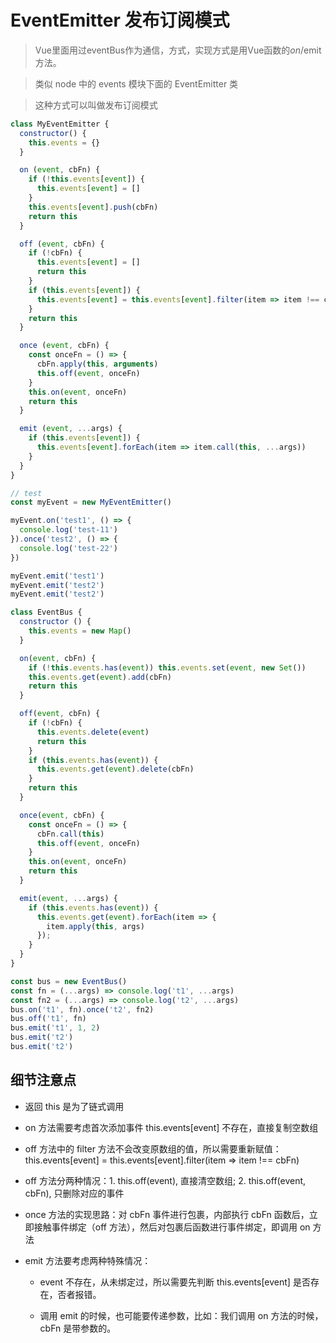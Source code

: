 # EventEmitter 发布订阅模式

> Vue里面用过eventBus作为通信，方式，实现方式是用Vue函数的$on/$emit方法。

> 类似 node 中的 events 模块下面的 EventEmitter 类

> 这种方式可以叫做发布订阅模式

```js
class MyEventEmitter {
  constructor() {
    this.events = {}
  }

  on (event, cbFn) {
    if (!this.events[event]) {
      this.events[event] = []
    }
    this.events[event].push(cbFn)
    return this
  }

  off (event, cbFn) {
    if (!cbFn) {
      this.events[event] = []
      return this
    }
    if (this.events[event]) {
      this.events[event] = this.events[event].filter(item => item !== cbFn)
    }
    return this
  }

  once (event, cbFn) {
    const onceFn = () => {
      cbFn.apply(this, arguments)
      this.off(event, onceFn)
    }
    this.on(event, onceFn)
    return this
  }

  emit (event, ...args) {
    if (this.events[event]) {
      this.events[event].forEach(item => item.call(this, ...args))
    }
  }
}

// test
const myEvent = new MyEventEmitter()

myEvent.on('test1', () => {
  console.log('test-11')
}).once('test2', () => {
  console.log('test-22')
})

myEvent.emit('test1')
myEvent.emit('test2')
myEvent.emit('test2')
```

```js
class EventBus {
  constructor () {
    this.events = new Map()
  }

  on(event, cbFn) {
    if (!this.events.has(event)) this.events.set(event, new Set())
    this.events.get(event).add(cbFn)
    return this
  }

  off(event, cbFn) {
    if (!cbFn) {
      this.events.delete(event)
      return this
    }
    if (this.events.has(event)) {
      this.events.get(event).delete(cbFn)
    }
    return this
  }

  once(event, cbFn) {
    const onceFn = () => {
      cbFn.call(this)
      this.off(event, onceFn)
    }
    this.on(event, onceFn)
    return this
  }

  emit(event, ...args) {
    if (this.events.has(event)) {
      this.events.get(event).forEach(item => {
        item.apply(this, args)
      });
    }
  }
}

const bus = new EventBus()
const fn = (...args) => console.log('t1', ...args)
const fn2 = (...args) => console.log('t2', ...args)
bus.on('t1', fn).once('t2', fn2)
bus.off('t1', fn)
bus.emit('t1', 1, 2)
bus.emit('t2')
bus.emit('t2') 
```

## 细节注意点

- 返回 this 是为了链式调用

- on 方法需要考虑首次添加事件 this.events[event] 不存在，直接复制空数组

- off 方法中的 filter 方法不会改变原数组的值，所以需要重新赋值：this.events[event] = this.events[event].filter(item => item !== cbFn)

- off 方法分两种情况：1. this.off(event), 直接清空数组; 2. this.off(event, cbFn), 只删除对应的事件

- once 方法的实现思路：对 cbFn 事件进行包裹，内部执行 cbFn 函数后，立即接触事件绑定（off 方法），然后对包裹后函数进行事件绑定，即调用 on 方法

- emit 方法要考虑两种特殊情况：

  * event 不存在，从未绑定过，所以需要先判断 this.events[event] 是否存在，否者报错。

  * 调用 emit 的时候，也可能要传递参数，比如：我们调用 on 方法的时候，cbFn 是带参数的。
  